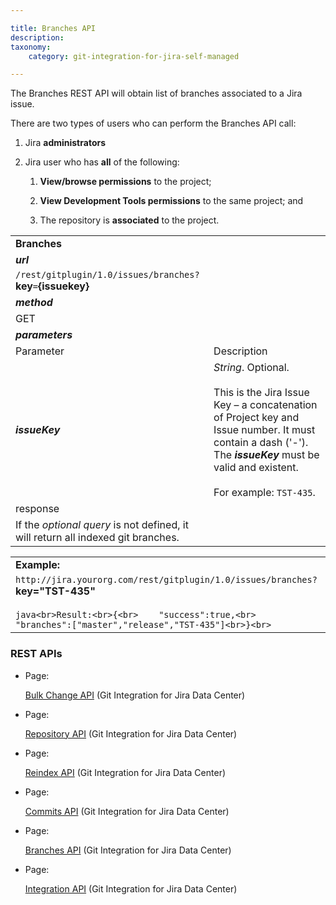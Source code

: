 ```yaml
---

title: Branches API
description:
taxonomy:
    category: git-integration-for-jira-self-managed

---
```

The Branches REST API will obtain list of branches associated to a Jira issue.

There are two types of users who can perform the Branches API call:

1.  Jira **administrators**

2.  Jira user who has **all** of the following:

    1.  **View/browse permissions** to the project;

    2.  **View Development Tools permissions** to the same project; and

    3.  The repository is **associated** to the project.


|     |     |
| --- | --- |
| **Branches** |     |
| _**url**_ |     |
| `/rest/gitplugin/1.0/issues/branches?`**key**`=`**{issuekey}** |     |
| _**method**_ |     |
| GET |     |
| _**parameters**_ |     |
| Parameter | Description |
| _**issueKey**_ | _String_. Optional.<br><br>This is the Jira Issue Key – a concatenation of Project key and Issue number. It must contain a dash ('-'). The _**issueKey**_ must be valid and existent.<br><br>For example: `TST-435`. |
| response |     |
| If the _optional query_ is not defined, it will return all indexed git branches. |     |

|     |
| --- |
| **Example:** |
| `http://jira.yourorg.com/rest/gitplugin/1.0/issues/branches?`**key="TST-435"**<br><br>```java<br>Result:<br>{<br>    "success":true,<br>    "branches":["master","release","TST-435"]<br>}<br>``` |

### REST APIs

*   Page:

    [Bulk Change API](/wiki/spaces/GIJDC/pages/380764495/Bulk+Change+API) (Git Integration for Jira Data Center)

*   Page:

    [Repository API](/wiki/spaces/GIJDC/pages/380699237/Repository+API) (Git Integration for Jira Data Center)

*   Page:

    [Reindex API](/wiki/spaces/GIJDC/pages/380699270/Reindex+API) (Git Integration for Jira Data Center)

*   Page:

    [Commits API](/wiki/spaces/GIJDC/pages/380764552/Commits+API) (Git Integration for Jira Data Center)

*   Page:

    [Branches API](/wiki/spaces/GIJDC/pages/380666446/Branches+API) (Git Integration for Jira Data Center)

*   Page:

    [Integration API](/wiki/spaces/GIJDC/pages/380699325/Integration+API) (Git Integration for Jira Data Center)